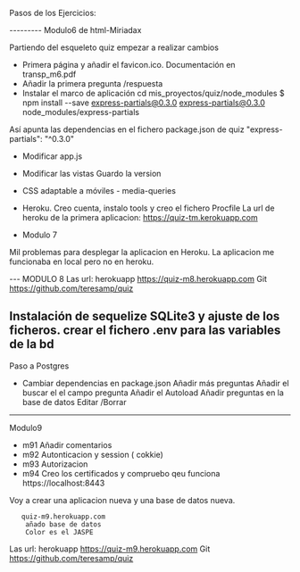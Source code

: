 Pasos de los Ejercicios:

--------- Modulo6 de html-Miriadax

Partiendo del esqueleto quiz empezar a realizar cambios
- Primera página y añadir el favicon.ico. Documentación en transp_m6.pdf
- Añadir la primera pregunta /respuesta
- Instalar el marco de aplicación
  cd mis_proyectos/quiz/node_modules
  $ npm install --save express-partials@0.3.0
      express-partials@0.3.0 node_modules/express-partials

Así apunta las dependencias en el fichero package.json de quiz
     "express-partials": "^0.3.0"
 - Modificar app.js
 - Modificar las vistas
 Guardo la version
- CSS adaptable a móviles - media-queries
-  Heroku. Creo cuenta, instalo tools y creo el fichero Procfile
La url de heroku de la primera aplicacion:
    https://quiz-tm.kerokuapp.com

- Modulo 7

Mil problemas para desplegar la aplicacion en Heroku.
La aplicacion me funcionaba en local pero no en heroku.


---  MODULO 8
Las url:
herokuapp   https://quiz-m8.herokuapp.com
Git         https://github.com/teresamp/quiz

 Instalación de sequelize SQLite3 y ajuste de los ficheros.
    crear el fichero .env para las variables de la bd
----
 Paso a Postgres
  - Cambiar dependencias en package.json
   Añadir más preguntas
   Añadir el buscar el el campo pregunta
   Añadir el Autoload
   Añadir preguntas en la base de datos
   Editar /Borrar
---------------------
Modulo9
- m91 Añadir comentarios
- m92 Autonticacion y session ( cokkie)
- m93 Autorizacion
- m94 Creo los certificados y compruebo qeu funciona https://localhost:8443

Voy a crear una aplicacion nueva y una base de datos nueva.

       quiz-m9.herokuapp.com  
        añado base de datos
        Color es el JASPE


Las url:
        herokuapp   https://quiz-m9.herokuapp.com
        Git         https://github.com/teresamp/quiz
